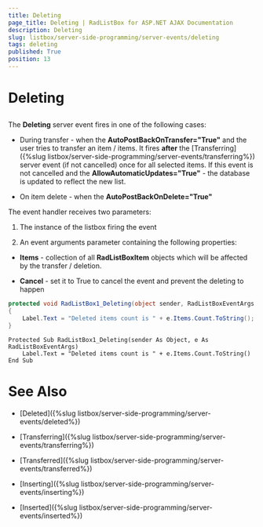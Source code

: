 ```yaml
---
title: Deleting
page_title: Deleting | RadListBox for ASP.NET AJAX Documentation
description: Deleting
slug: listbox/server-side-programming/server-events/deleting
tags: deleting
published: True
position: 13
---
```


# Deleting

## 

The **Deleting** server event fires in one of the following cases:

* During transfer - when the **AutoPostBackOnTransfer="True"** and the user tries to transfer an item / items. It fires **after** the [Transferring]({%slug listbox/server-side-programming/server-events/transferring%}) server event (if not cancelled) once for all selected items. If this event is not cancelled and the **AllowAutomaticUpdates="True"** - the database is updated to reflect the new list.

* On item delete - when the **AutoPostBackOnDelete="True"**

The event handler receives two parameters:

1. The instance of the listbox firing the event

2. An event arguments parameter containing the following properties:

* **Items** - collection of all **RadListBoxItem** objects which will be affected by the transfer / deletion.

* **Cancel** - set it to True to cancel the event and prevent the deleting to happen

````C#
protected void RadListBox1_Deleting(object sender, RadListBoxEventArgs e)
{
	Label.Text = "Deleted items count is " + e.Items.Count.ToString();
}
````
````VB.NET
Protected Sub RadListBox1_Deleting(sender As Object, e As RadListBoxEventArgs)
	Label.Text = "Deleted items count is " + e.Items.Count.ToString()
End Sub
````


# See Also

 * [Deleted]({%slug listbox/server-side-programming/server-events/deleted%})
 
 * [Transferring]({%slug listbox/server-side-programming/server-events/transferring%})
 
 * [Transferred]({%slug listbox/server-side-programming/server-events/transferred%})
 
 * [Inserting]({%slug listbox/server-side-programming/server-events/inserting%})
 
 * [Inserted]({%slug listbox/server-side-programming/server-events/inserted%})

